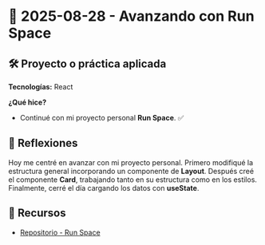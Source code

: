 # 📅 2025-08-28 - Avanzando con Run Space  

## 🛠️ Proyecto o práctica aplicada  

**Tecnologías:** React  

**¿Qué hice?**  

- Continué con mi proyecto personal **Run Space**. ✅  

## 💭 Reflexiones  

Hoy me centré en avanzar con mi proyecto personal. Primero modifiqué la estructura general incorporando un componente de **Layout**. Después creé el componente **Card**, trabajando tanto en su estructura como en los estilos.  
Finalmente, cerré el día cargando los datos con **useState**.  

## 🔗 Recursos  
- [Repositorio - Run Space](https://github.com/juanbautistamalina/run-space)  
